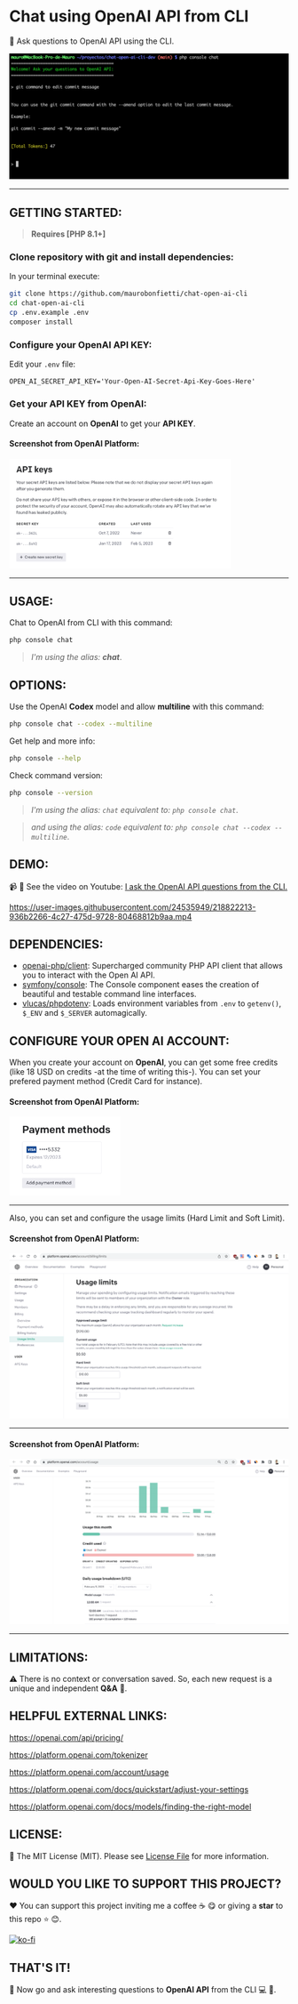 # Chat using OpenAI API from CLI

:robot: Ask questions to OpenAI API using the CLI.

![alt text](multimedia/ScreenshotChatCli.png "Screenshot: Chat using OpenAI API from CLI")

------

## GETTING STARTED:

> **Requires [PHP 8.1+]**

### Clone repository with git and install dependencies:

In your terminal execute:

```bash
git clone https://github.com/maurobonfietti/chat-open-ai-cli
cd chat-open-ai-cli
cp .env.example .env
composer install
```


### Configure your OpenAI API KEY:

Edit your `.env` file:

```
OPEN_AI_SECRET_API_KEY='Your-Open-AI-Secret-Api-Key-Goes-Here'
```


### Get your API KEY from OpenAI:

Create an account on **OpenAI** to get your **API KEY**.

#### Screenshot from OpenAI Platform:

<p align="left">
    <img src="multimedia/ScreenshotApiKey.png" width="400" alt="Screenshot: Get your API KEY from OPEN AI Platform.">
</p>

------


## USAGE:

Chat to OpenAI from CLI with this command:

```bash
php console chat
```

> *I'm using the alias: **chat***.


## OPTIONS:

Use the OpenAI **Codex** model and allow **multiline** with this command:

```bash
php console chat --codex --multiline
```


Get help and more info:

```bash
php console --help
```


Check command version:

```bash
php console --version
```

> *I'm using the alias: `chat` equivalent to: `php console chat`*.

> *and using the alias: `code` equivalent to: `php console chat --codex --multiline`*.


## DEMO:

:video_camera: :movie_camera: See the video on Youtube: [I ask the OpenAI API questions from the CLI.](https://youtu.be/EdU8iwBja5U)


https://user-images.githubusercontent.com/24535949/218822213-936b2266-4c27-475d-9728-80468812b9aa.mp4


## DEPENDENCIES:

- [openai-php/client](https://github.com/openai-php/client): Supercharged community PHP API client that allows you to interact with the Open AI API.
- [symfony/console](https://github.com/symfony/console): The Console component eases the creation of beautiful and testable command line interfaces.
- [vlucas/phpdotenv](https://github.com/vlucas/phpdotenv): Loads environment variables from `.env` to `getenv()`, `$_ENV` and `$_SERVER` automagically.


## CONFIGURE YOUR OPEN AI ACCOUNT:

When you create your account on **OpenAI**, you can get some free credits (like 18 USD on credits -at the time of writing this-). You can set your prefered payment method (Credit Card for instance).

#### Screenshot from OpenAI Platform:

<p align="left">
    <img src="multimedia/ScreenshotPayment.png" width="200" alt="Screenshot: Payment Method: Credit Card.">
</p>

------

Also, you can set and configure the usage limits (Hard Limit and Soft Limit).

#### Screenshot from OpenAI Platform:

![alt text](multimedia/ScreenshotLimits.png "Screenshot: Usage Limits.")

------

#### Screenshot from OpenAI Platform:

![alt text](multimedia/ScreenshotUsage.png "Account Usage Stats.")

------

## LIMITATIONS:

:warning: There is no context or conversation saved. So, each new request is a unique and independent **Q&A** :robot:.


## HELPFUL EXTERNAL LINKS:

https://openai.com/api/pricing/

https://platform.openai.com/tokenizer

https://platform.openai.com/account/usage

https://platform.openai.com/docs/quickstart/adjust-your-settings

https://platform.openai.com/docs/models/finding-the-right-model


## LICENSE:

:page_facing_up: The MIT License (MIT). Please see [License File](LICENSE.md) for more information.

[ico-license]: https://img.shields.io/badge/license-MIT-brightgreen.svg?style=flat


## WOULD YOU LIKE TO SUPPORT THIS PROJECT?

:heart: You can support this project inviting me a coffee :coffee: :yum: or giving a **star** to this repo :star: :blush:.

[![ko-fi](https://www.ko-fi.com/img/githubbutton_sm.svg)](https://ko-fi.com/maurobonfietti)


## THAT'S IT!

:partying_face: Now go and ask interesting questions to **OpenAI API** from the CLI :computer: :robot:.
